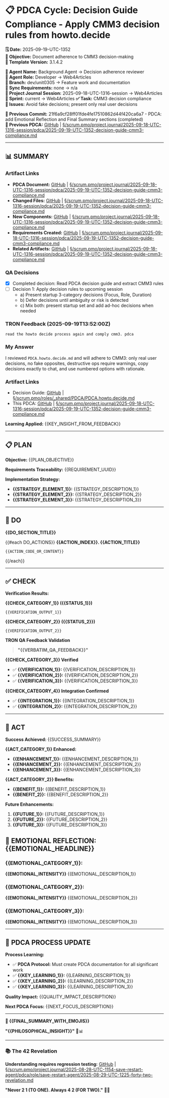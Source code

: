 # 📋 **PDCA Cycle: Decision Guide Compliance - Apply CMM3 decision rules from howto.decide**

**🗓️ Date:** 2025-09-19-UTC-1352  
**🎯 Objective:** Document adherence to CMM3 decision-making  
**🎯 Template Version:** 3.1.4.2  

**👤 Agent Name:** Background Agent → Decision adherence reviewer  
**👤 Agent Role:** Developer → Web4Articles  
**👤 Branch:** dev/unit0305 → Feature work and documentation  
**🔄 Sync Requirements:** none → n/a  
**🎯 Project Journal Session:** 2025-09-18-UTC-1316-session → Web4Articles
**🎯 Sprint:** current → Web4Articles
**✅ Task:** CMM3 decision compliance  
**🚨 Issues:** Avoid fake decisions; present only real user decisions  

**📎 Previous Commit:** 21f6a9cf28ff01fde4fe17510862d44f420ca6a7 - PDCA: add Emotional Reflection and Final Summary sections (completed)  
**🔗 Previous PDCA:** [GitHub](git@github.com:Cerulean-Circle-GmbH/Web4Articles/blob/dev/unit0305/scrum.pmo/project.journal/2025-09-18-UTC-1316-session/pdca/2025-09-19-UTC-1352-decision-guide-cmm3-compliance.md) | [§/scrum.pmo/project.journal/2025-09-18-UTC-1316-session/pdca/2025-09-19-UTC-1352-decision-guide-cmm3-compliance.md](scrum.pmo/project.journal/2025-09-18-UTC-1316-session/pdca/2025-09-19-UTC-1352-decision-guide-cmm3-compliance.md)

---

## **📊 SUMMARY**

### **Artifact Links**
- **PDCA Document:** [GitHub](git@github.com:Cerulean-Circle-GmbH/Web4Articles/blob/dev/unit0305/scrum.pmo/project.journal/2025-09-18-UTC-1316-session/pdca/2025-09-19-UTC-1352-decision-guide-cmm3-compliance.md) | [§/scrum.pmo/project.journal/2025-09-18-UTC-1316-session/pdca/2025-09-19-UTC-1352-decision-guide-cmm3-compliance.md](scrum.pmo/project.journal/2025-09-18-UTC-1316-session/pdca/2025-09-19-UTC-1352-decision-guide-cmm3-compliance.md)
- **Changed Files:** [GitHub](git@github.com:Cerulean-Circle-GmbH/Web4Articles/blob/dev/unit0305/scrum.pmo/project.journal/2025-09-18-UTC-1316-session/pdca/2025-09-19-UTC-1352-decision-guide-cmm3-compliance.md) | [§/scrum.pmo/project.journal/2025-09-18-UTC-1316-session/pdca/2025-09-19-UTC-1352-decision-guide-cmm3-compliance.md](scrum.pmo/project.journal/2025-09-18-UTC-1316-session/pdca/2025-09-19-UTC-1352-decision-guide-cmm3-compliance.md)
- **New Components:** [GitHub](git@github.com:Cerulean-Circle-GmbH/Web4Articles/blob/dev/unit0305/scrum.pmo/project.journal/2025-09-18-UTC-1316-session/pdca/2025-09-19-UTC-1352-decision-guide-cmm3-compliance.md) | [§/scrum.pmo/project.journal/2025-09-18-UTC-1316-session/pdca/2025-09-19-UTC-1352-decision-guide-cmm3-compliance.md](scrum.pmo/project.journal/2025-09-18-UTC-1316-session/pdca/2025-09-19-UTC-1352-decision-guide-cmm3-compliance.md)
- **Requirements Created:** [GitHub](git@github.com:Cerulean-Circle-GmbH/Web4Articles/blob/dev/unit0305/scrum.pmo/project.journal/2025-09-18-UTC-1316-session/pdca/2025-09-19-UTC-1352-decision-guide-cmm3-compliance.md) | [§/scrum.pmo/project.journal/2025-09-18-UTC-1316-session/pdca/2025-09-19-UTC-1352-decision-guide-cmm3-compliance.md](scrum.pmo/project.journal/2025-09-18-UTC-1316-session/pdca/2025-09-19-UTC-1352-decision-guide-cmm3-compliance.md)
- **Related Artifacts:** [GitHub](git@github.com:Cerulean-Circle-GmbH/Web4Articles/blob/dev/unit0305/scrum.pmo/project.journal/2025-09-18-UTC-1316-session/pdca/2025-09-19-UTC-1352-decision-guide-cmm3-compliance.md) | [§/scrum.pmo/project.journal/2025-09-18-UTC-1316-session/pdca/2025-09-19-UTC-1352-decision-guide-cmm3-compliance.md](scrum.pmo/project.journal/2025-09-18-UTC-1316-session/pdca/2025-09-19-UTC-1352-decision-guide-cmm3-compliance.md)

### **QA Decisions**
- [x] Completed decision: Read PDCA decision guide and extract CMM3 rules
- [ ] Decision 1: Apply decision rules to upcoming session
  - a) Present startup 3-category decisions (Focus, Role, Duration)
  - b) Defer decisions until ambiguity or risk is detected
  - c) Mix both: present startup set and add ad-hoc decisions when needed

### **TRON Feedback (2025-09-19T13:52:00Z)**
```quote
read the howto decide process again and comply cmm3. pdca
```

### **My Answer**
I reviewed `PDCA.howto.decide.md` and will adhere to CMM3: only real user decisions, no fake opposites, destructive ops require warnings, copy decisions exactly to chat, and use numbered options with rationale.

### **Artifact Links**
- Decision Guide: [GitHub](https://github.com/Cerulean-Circle-GmbH/Web4Articles/blob/dev/unit0305/scrum.pmo/roles/_shared/PDCA/PDCA.howto.decide.md) | [§/scrum.pmo/roles/_shared/PDCA/PDCA.howto.decide.md](../../../../roles/_shared/PDCA/PDCA.howto.decide.md)
- This PDCA: [GitHub](https://github.com/Cerulean-Circle-GmbH/Web4Articles/blob/dev/unit0305/scrum.pmo/project.journal/2025-09-18-UTC-1316-session/pdca/2025-09-19-UTC-1352-decision-guide-cmm3-compliance.md) | [§/scrum.pmo/project.journal/2025-09-18-UTC-1316-session/pdca/2025-09-19-UTC-1352-decision-guide-cmm3-compliance.md](./2025-09-19-UTC-1352-decision-guide-cmm3-compliance.md)

**Learning Applied:** {{KEY_INSIGHT_FROM_FEEDBACK}}

---

## **📋 PLAN**

**Objective:** {{PLAN_OBJECTIVE}}

**Requirements Traceability:** {{REQUIREMENT_UUID}}

**Implementation Strategy:**
- **{{STRATEGY_ELEMENT_1}}:** {{STRATEGY_DESCRIPTION_1}}
- **{{STRATEGY_ELEMENT_2}}:** {{STRATEGY_DESCRIPTION_2}}
- **{{STRATEGY_ELEMENT_3}}:** {{STRATEGY_DESCRIPTION_3}}

---

## **🔧 DO**

**{{DO_SECTION_TITLE}}**

{{#each DO_ACTIONS}}
**{{ACTION_INDEX}}. {{ACTION_TITLE}}**
```{{ACTION_LANGUAGE}}
{{ACTION_CODE_OR_CONTENT}}
```

{{/each}}

---

## **✅ CHECK**

**Verification Results:**

**{{CHECK_CATEGORY_1}} ({{STATUS_1}})**
```
{{VERIFICATION_OUTPUT_1}}
```

**{{CHECK_CATEGORY_2}} ({{STATUS_2}})** 
```
{{VERIFICATION_OUTPUT_2}}
```

**TRON QA Feedback Validation**
> **"{{VERBATIM_QA_FEEDBACK}}"**

**{{CHECK_CATEGORY_3}} Verified**
- ✅ **{{VERIFICATION_1}}:** {{VERIFICATION_DESCRIPTION_1}}
- ✅ **{{VERIFICATION_2}}:** {{VERIFICATION_DESCRIPTION_2}}  
- ✅ **{{VERIFICATION_3}}:** {{VERIFICATION_DESCRIPTION_3}}

**{{CHECK_CATEGORY_4}} Integration Confirmed**
- ✅ **{{INTEGRATION_1}}:** {{INTEGRATION_DESCRIPTION_1}}
- ✅ **{{INTEGRATION_2}}:** {{INTEGRATION_DESCRIPTION_2}}

---

## **🎯 ACT**

**Success Achieved:** {{SUCCESS_SUMMARY}}

**{{ACT_CATEGORY_1}} Enhanced:**
- **{{ENHANCEMENT_1}}:** {{ENHANCEMENT_DESCRIPTION_1}}
- **{{ENHANCEMENT_2}}:** {{ENHANCEMENT_DESCRIPTION_2}}
- **{{ENHANCEMENT_3}}:** {{ENHANCEMENT_DESCRIPTION_3}}

**{{ACT_CATEGORY_2}} Benefits:**
- **{{BENEFIT_1}}:** {{BENEFIT_DESCRIPTION_1}}
- **{{BENEFIT_2}}:** {{BENEFIT_DESCRIPTION_2}}

**Future Enhancements:**
1. **{{FUTURE_1}}:** {{FUTURE_DESCRIPTION_1}}
2. **{{FUTURE_2}}:** {{FUTURE_DESCRIPTION_2}}
3. **{{FUTURE_3}}:** {{FUTURE_DESCRIPTION_3}}

## **💫 EMOTIONAL REFLECTION: {{EMOTIONAL_HEADLINE}}**

### **{{EMOTIONAL_CATEGORY_1}}:**
**{{EMOTIONAL_INTENSITY}}** {{EMOTIONAL_DESCRIPTION_1}}

### **{{EMOTIONAL_CATEGORY_2}}:**
**{{EMOTIONAL_INTENSITY}}** {{EMOTIONAL_DESCRIPTION_2}}

### **{{EMOTIONAL_CATEGORY_3}}:**
**{{EMOTIONAL_INTENSITY}}** {{EMOTIONAL_DESCRIPTION_3}}

---
## **🎯 PDCA PROCESS UPDATE**

**Process Learning:**
- ✅ **PDCA Protocol:** Must create PDCA documentation for all significant work
- ✅ **{{KEY_LEARNING_1}}:** {{LEARNING_DESCRIPTION_1}}  
- ✅ **{{KEY_LEARNING_2}}:** {{LEARNING_DESCRIPTION_2}}
- ✅ **{{KEY_LEARNING_3}}:** {{LEARNING_DESCRIPTION_3}}

**Quality Impact:** {{QUALITY_IMPACT_DESCRIPTION}}

**Next PDCA Focus:** {{NEXT_FOCUS_DESCRIPTION}}

---

**🎯 {{FINAL_SUMMARY_WITH_EMOJIS}}**

**"{{PHILOSOPHICAL_INSIGHT}}"** 🔧📊

---

### **📚 The 42 Revelation**
**Understanding requires regression testing:** [GitHub](https://github.com/Cerulean-Circle-GmbH/Web4Articles/blob/dev/unit0305/scrum.pmo/project.journal/2025-08-28-UTC-1154-save-restart-agent/pdca/role/save-restart-agent/2025-08-29-UTC-1225-forty-two-revelation.md) | [§/scrum.pmo/project.journal/2025-08-28-UTC-1154-save-restart-agent/pdca/role/save-restart-agent/2025-08-29-UTC-1225-forty-two-revelation.md](../../project.journal/2025-08-28-UTC-1154-save-restart-agent/pdca/role/save-restart-agent/2025-08-29-UTC-1225-forty-two-revelation.md)

**"Never 2 1 (TO ONE). Always 4 2 (FOR TWO)."** 🤝✨